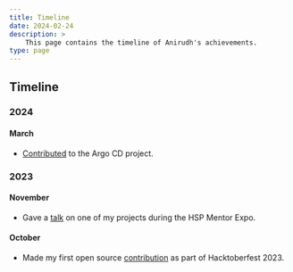 ```yaml
---
title: Timeline
date: 2024-02-24
description: >
    This page contains the timeline of Anirudh's achievements.
type: page
---
```


## Timeline

### 2024

#### March

- [Contributed](https://github.com/argoproj/argo-cd/pull/17459) to the Argo CD project.

### 2023

#### November

- Gave a [talk](/posts/qapture.html) on one of my projects during the HSP Mentor Expo.

#### October

- Made my first open source [contribution](https://github.com/ghostfolio/ghostfolio/pull/2414) as part of Hacktoberfest 2023.
